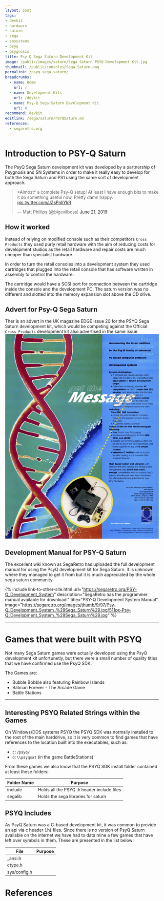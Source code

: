 ```yaml
---
layout: post
tags:
- devkit
- hardware
- saturn
- sega
- snsystems
- psyq
- psygnosis
title: Psy-Q Sega Saturn Development Kit
image: /public/images/saturn/Sega Saturn PSYQ Development Kit.jpg
thumbnail: /public/consoles/Sega Saturn.png
permalink: /psyq-sega-saturn/
breadcrumbs:
  - name: Home
    url: /
  - name: Development Kits
    url: /devkit
  - name: Psy-Q Sega Saturn Development Kit
    url: #
recommend: devkit
editlink: /sega/saturn/PSYQSaturn.md
references:
  - segaretro.org
---
```


# Introduction to PSY-Q Saturn
The PsyQ Sega Saturn development kit was developed by a partnership of Psygnosis and SN Systems in order to make it really easy to develop for both the Sega Saturn and PS1 using the same sort of development approach.

<blockquote class="twitter-tweet"><p lang="en" dir="ltr">*Almost* a complete Psy-Q setup! At least I have enough bits to make it do something useful now. Pretty damn happy. <a href="https://t.co/JZsPnIiYkR">pic.twitter.com/JZsPnIiYkR</a></p>&mdash; Matt Phillips (@bigevilboss) <a href="https://twitter.com/bigevilboss/status/1142030178996183042?ref_src=twsrc%5Etfw">June 21, 2019</a></blockquote> <script async src="https://platform.twitter.com/widgets.js" charset="utf-8"></script>

## How it worked
Instead of relying on modified console such as their competitors `Cross Products` they used purly retail hardware with the aim of reducing costs for development studios as the retail hardware and repair costs are much cheaper than specialist hardware.

In order to turn the retail consoles into a development system they used cartridges that plugged into the retail console that has software written in assembly to control the hardware. 

The cartridge would have a SCSI port for connection between the cartridge inside the console and the development PC. The saturn version was no different and slotted into the memory expansion slot above the CD drive.

## Advert for Psy-Q Sega Saturn
Ther is an advert in the UK magazine EDGE issue 20 for the PSYQ Sega Saturn development kit, which would be competing against the Official `Cross Products` development kit also advertised in the same issue:
<img src="/public/magazine/PsyQ.Saturn.EDGE.N020.1995.05.jpg" />

## Development Manual for PSY-Q Saturn
The excellent wiki known as SegaRetro has uploaded the full development manual for using the PsyQ development kit for Sega Saturn. It is unknown where they managed to get it from but it is much appreciated by the whole sega saturn community.

{% include link-to-other-site.html url="https://segaretro.org/PSY-Q_Development_System" description="SegaRetro has the programmer manual available for download." title="PSY-Q Development System Manual" image="https://segaretro.org/images/thumb/9/97/Psy-Q_Development_System_%28Sega_Saturn%29.jpg/511px-Psy-Q_Development_System_%28Sega_Saturn%29.jpg" %}

---
# Games that were built with PSYQ
Not many Sega Saturn games were actually developed using the PsyQ development kit unfortunetly, but there were a small number of quality titles that we have confirmed use the PsyQ SDK.

The Games are:
* Bubble Bobble also featuring Rainbow Islands
* Batman Forever - The Arcade Game
* Battle Stations

---
## Interesting PSYQ Related Strings within the Games

On Windows/DOS systems PSYQ the PSYQ SDK was normally installed to the root of the main harddrive, so it is very common to find games that have references to the location built into the executables, such as:
* `c:/psyq/`
* `d:\\psyqsat` (in the game BattleStations)

From these games we also know that the PSYQ SDK install folder contained at least these folders:

Folder Name | Purpose
---|---
include | Holds all the PSYQ .h header include files
segalib | Holds the sega libraries for saturn


## PSYQ Includes
As PsyQ Saturn was a C-based development kit, it was common to provide an api via c header (.h) files. Since there is no version of PsyQ Saturn available on the internet we have had to data mine a few games that have left over symbols in them.
These are presented in the list below:

File | Purpose
---|---
_ansi.h | 
ctype.h |
sys/config.h | 


# References
[^1]: [Sega Saturn PSY-Q Development Kit (PSYGNOSIS)](http://www.psygnosis.org/history/SATURNPSYQ/)
